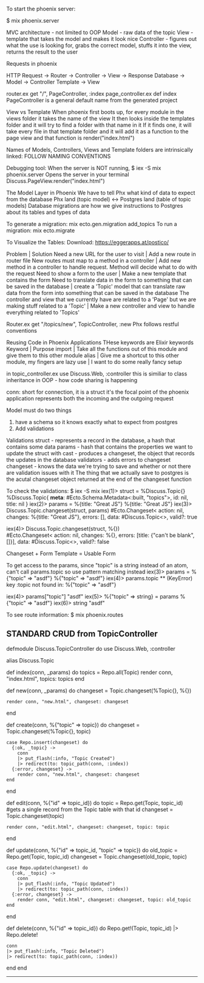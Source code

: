 To start the phoenix server:

  $ mix phoenix.server

MVC architecture - not limited to OOP
Model - raw data of the topic
View - template that takes the model and makes it look nice
Controller - figures out what the use is looking for, grabs the correct model, stuffs it into the view, returns the result to the user

Requests in phoenix

HTTP Request -> Router -> Controller -> View -> Response
Database -> Model -> Controller
Template -> View

router.ex     get "/", PageController, :index
page_controller.ex def index
PageController is a general default name from the generated project

View vs Template
When phoenix first boots up, for every module in the views folder it takes the name of the view
It then looks inside the templates folder and it will try to find a folder with that name in it
If it finds one, it will take every file in that template folder and it will add it as a function to the page view and that function is render("index.html")

Names of Models, Controllers, Views and Template folders are intrinsically linked: FOLLOW NAMING CONVENTIONS

Debugging tool:
When the server is NOT running, $ iex -S mix phoenix.server
Opens the server in your terminal
Discuss.PageView.render("index.html")

The Model Layer in Phoenix
We have to tell Phx what kind of data to expect from the database
Phx land (topic model) <-> Postgres land (table of topic models)
Database migrations are how we give instructions to Postgres about its tables and types of data 

To generate a migration:
mix ecto.gen.migration add_topics
To run a migration:
mix ecto.migrate

To Visualize the Tables:
Download: https://eggerapps.at/postico/ 

Problem | Solution
Need a new URL for the user to visit | Add a new route in router file
New routes must map to a method in a controller | Add new method in a controller to handle request. Method will decide what to do with the request
Need to show a form to the user | Make a new template that contains the form
Need to translate data in the form to something that can be saved in the database | create a 'Topic' model that can translate raw data from the form into something that can be saved in the database
The controller and view that we currently have are related to a 'Page' but we are making stuff related to a 'Topic' | Make a new controller and view to handle everything related to 'Topics'

Router.ex
    get "/topics/new", TopicController, :new
Phx follows restful conventions

Reusing Code in Phoenix Applications
THese keywords are Elixir keywords
Keyword | Purpose
import | Take all the functions out of this module and give them to this other module
alias | Give me a shortcut to this other module, my fingers are lazy
use | I want to do some really fancy setup

in topic_controller.ex
  use Discuss.Web, :controller
this is similiar to class inheritance in OOP - how code sharing is happening

conn: short for connection, it is a struct
it's the focal point of the phoenix application
represents both the incoming and the outgoing request

Model must do two things
1. have a schema so it knows exactly what to expect from postgres
2. Add validations

Validations
struct - represents a record in the database, a hash that contains some data
params - hash that contains the properties we want to update the struct with
cast - produces a changeset, the object that records the updates in the database
validators - adds errors to changeset
changeset - knows the data we're trying to save and whether or not there are validation issues with it
The thing that we actually save to postgres is the acutal changeset object returned at the end of the changeset function

To check the validations:
$ iex -S mix
iex(1)> struct = %Discuss.Topic{}
%Discuss.Topic{
  __meta__: #Ecto.Schema.Metadata<:built, "topics">,
  id: nil,
  title: nil
}
iex(2)> params = %{title: "Great JS"}
%{title: "Great JS"}
iex(3)> Discuss.Topic.changeset(struct, params)
#Ecto.Changeset<
  action: nil,
  changes: %{title: "Great JS"},
  errors: [],
  data: #Discuss.Topic<>,
  valid?: true
>
iex(4)> Discuss.Topic.changeset(struct, %{})   
#Ecto.Changeset<
  action: nil,
  changes: %{},
  errors: [title: {"can't be blank", []}],
  data: #Discuss.Topic<>,
  valid?: false
>

Changeset + Form Template = Usable Form

To get access to the params, since "topic" is a string instead of an atom, can't call params.topic so use pattern matching instead
iex(3)> params = %{"topic" => "asdf"}
%{"topic" => "asdf"}
iex(4)> params.topic
** (KeyError) key :topic not found in: %{"topic" => "asdf"}

iex(4)> params["topic"]
"asdf"
iex(5)> %{"topic" => string} = params
%{"topic" => "asdf"}
iex(6)> string
"asdf"

To see route information:
$ mix phoenix.routes

## STANDARD CRUD from TopicController
defmodule Discuss.TopicController do 
  use Discuss.Web, :controller

  alias Discuss.Topic

  def index(conn, _params) do 
    topics = Repo.all(Topic)
    render conn, "index.html", topics: topics
  end

  def new(conn, _params) do 
    changeset = Topic.changeset(%Topic{}, %{})

    render conn, "new.html", changeset: changeset
  end

  def create(conn, %{"topic" => topic}) do 
    changeset = Topic.changeset(%Topic{}, topic)

    case Repo.insert(changeset) do 
      {:ok, _topic} -> 
        conn
        |> put_flash(:info, "Topic Created")
        |> redirect(to: topic_path(conn, :index))
      {:error, changeset} -> 
        render conn, "new.html", changeset: changeset
    end
  end

  def edit(conn, %{"id" => topic_id}) do 
    topic = Repo.get(Topic, topic_id) #gets a single record from the Topic table with that id
    changeset = Topic.changeset(topic)

    render conn, "edit.html", changeset: changeset, topic: topic
  end

  def update(conn, %{"id" => topic_id, "topic" => topic}) do 
    old_topic = Repo.get(Topic, topic_id)
    changeset = Topic.changeset(old_topic, topic)

    case Repo.update(changeset) do 
      {:ok, _topic} ->
        conn
        |> put_flash(:info, "Topic Updated")
        |> redirect(to: topic_path(conn, :index))
      {:error, changeset} -> 
        render conn, "edit.html", changeset: changeset, topic: old_topic
    end
  end

  def delete(conn, %{"id" => topic_id}) do 
    Repo.get!(Topic, topic_id) |> Repo.delete!

    conn
    |> put_flash(:info, "Topic Deleted")
    |> redirect(to: topic_path(conn, :index))
  end
end

-------------------------------------------